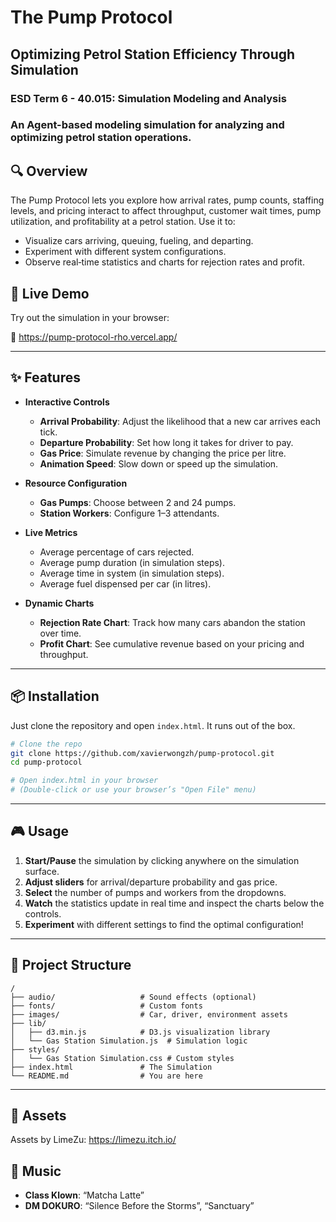 # The Pump Protocol
## Optimizing Petrol Station Efficiency Through Simulation

### ESD Term 6 - 40.015: Simulation Modeling and Analysis 

### An Agent-based modeling simulation for analyzing and optimizing petrol station operations.

## 🔍 Overview

The Pump Protocol lets you explore how arrival rates, pump counts, staffing levels, and pricing interact to affect throughput, customer wait times, pump utilization, and profitability at a petrol station. Use it to:

- Visualize cars arriving, queuing, fueling, and departing.
- Experiment with different system configurations.
- Observe real‑time statistics and charts for rejection rates and profit.

## 🚀 Live Demo

Try out the simulation in your browser:

🔗 https://pump-protocol-rho.vercel.app/

---

## ✨ Features

- **Interactive Controls**  
  - **Arrival Probability**: Adjust the likelihood that a new car arrives each tick.  
  - **Departure Probability**: Set how long it takes for driver to pay.  
  - **Gas Price**: Simulate revenue by changing the price per litre.  
  - **Animation Speed**: Slow down or speed up the simulation.

- **Resource Configuration**  
  - **Gas Pumps**: Choose between 2 and 24 pumps.
  - **Station Workers**: Configure 1–3 attendants.

- **Live Metrics**  
  - Average percentage of cars rejected.  
  - Average pump duration (in simulation steps).  
  - Average time in system (in simulation steps).  
  - Average fuel dispensed per car (in litres).

- **Dynamic Charts**  
  - **Rejection Rate Chart**: Track how many cars abandon the station over time.  
  - **Profit Chart**: See cumulative revenue based on your pricing and throughput.

---

## 📦 Installation

Just clone the repository and open `index.html`. It runs out of the box.

```bash
# Clone the repo
git clone https://github.com/xavierwongzh/pump-protocol.git
cd pump-protocol

# Open index.html in your browser
# (Double-click or use your browser’s "Open File" menu)
```

---

## 🎮 Usage

1. **Start/Pause** the simulation by clicking anywhere on the simulation surface.  
2. **Adjust sliders** for arrival/departure probability and gas price.  
3. **Select** the number of pumps and workers from the dropdowns.  
4. **Watch** the statistics update in real time and inspect the charts below the controls.  
5. **Experiment** with different settings to find the optimal configuration!

---

## 📂 Project Structure

    /
    ├── audio/                   # Sound effects (optional)
    ├── fonts/                   # Custom fonts
    ├── images/                  # Car, driver, environment assets
    ├── lib/
    │   ├── d3.min.js            # D3.js visualization library
    │   └── Gas Station Simulation.js  # Simulation logic
    ├── styles/
    │   └── Gas Station Simulation.css # Custom styles
    ├── index.html               # The Simulation
    └── README.md                # You are here
 
---

## 🎨 Assets

Assets by LimeZu: https://limezu.itch.io/

## 🎵 Music

- **Class Klown**: “Matcha Latte”
- **DM DOKURO**: “Silence Before the Storms”, “Sanctuary”